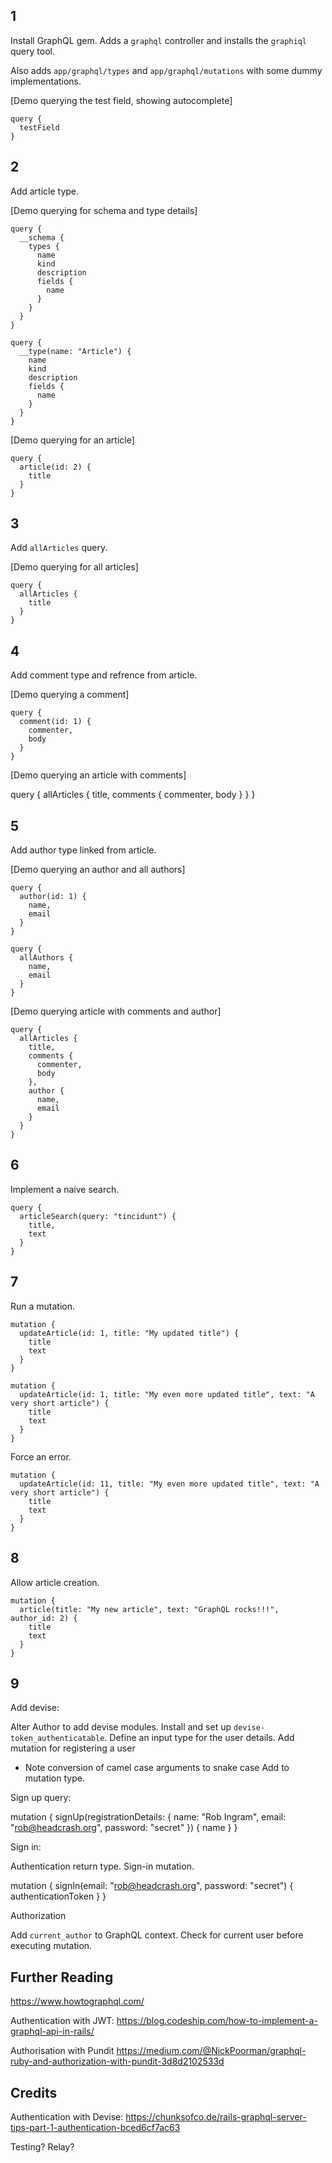 ## 1

Install GraphQL gem. Adds a `graphql` controller and installs the `graphiql` query tool.

Also adds `app/graphql/types` and `app/graphql/mutations` with some dummy implementations.

[Demo querying the test field, showing autocomplete]

    query {
      testField
    }


## 2

Add article type.

[Demo querying for schema and type details]

    query {
      __schema {
        types {
          name
          kind
          description
          fields {
            name
          }
        }
      }
    }

    query {
      __type(name: "Article") {
        name
        kind
        description
        fields {
          name
        }
      }
    }

[Demo querying for an article]

    query {
      article(id: 2) {
        title
      }
    }

## 3

Add `allArticles` query.

[Demo querying for all articles]

    query {
      allArticles {
        title
      }
    }

## 4

Add comment type and refrence from article.

[Demo querying a comment]

    query {
      comment(id: 1) {
        commenter,
        body
      }
    }

[Demo querying an article with comments]

  query {
    allArticles {
      title,
      comments {
        commenter,
        body
      }
    }
  }

## 5

Add author type linked from article.

[Demo querying an author and all authors]

    query {
      author(id: 1) {
        name,
        email
      }
    }

    query {
      allAuthors {
        name,
        email
      }
    }

[Demo querying article with comments and author]

    query {
      allArticles {
        title,
        comments {
          commenter,
          body
        },
        author {
          name,
          email
        }
      }
    }

## 6

Implement a naive search.

    query {
      articleSearch(query: "tincidunt") {
        title,
        text
      }
    }


## 7

Run a mutation.

    mutation {
      updateArticle(id: 1, title: "My updated title") {
        title
        text
      }
    }

    mutation {
      updateArticle(id: 1, title: "My even more updated title", text: "A very short article") {
        title
        text
      }
    }

Force an error.

    mutation {
      updateArticle(id: 11, title: "My even more updated title", text: "A very short article") {
        title
        text
      }
    }

## 8

Allow article creation.

    mutation {
      article(title: "My new article", text: "GraphQL rocks!!!", author_id: 2) {
        title
        text
      }
    }


## 9

Add devise:

Alter Author to add devise modules.
Install and set up `devise-token_authenticatable`.
Define an input type for the user details.
Add mutation for registering a user
  - Note conversion of camel case arguments to snake case
Add to mutation type.

Sign up query:

  mutation {
    signUp(registrationDetails: {
      name: "Rob Ingram",
      email: "rob@headcrash.org",
      password: "secret"
    }) {
      name
    }
  }

Sign in:

Authentication return type.
Sign-in mutation.

  mutation {
    signIn(email: "rob@headcrash.org", password: "secret") {
      authenticationToken
    }
  }

Authorization

Add `current_author` to GraphQL context.
Check for current user before executing mutation.

## Further Reading

https://www.howtographql.com/

Authentication with JWT:
https://blog.codeship.com/how-to-implement-a-graphql-api-in-rails/

Authorisation with Pundit
https://medium.com/@NickPoorman/graphql-ruby-and-authorization-with-pundit-3d8d2102533d


## Credits



Authentication with Devise:
https://chunksofco.de/rails-graphql-server-tips-part-1-authentication-bced6cf7ac63

Testing?
Relay?
